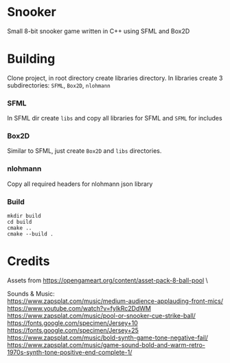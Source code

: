 # Snooker
Small 8-bit snooker game written in C++ using SFML and Box2D

# Building
Clone project, in root directory create libraries directory.
In libraries create 3 subdirectories: ```SFML```, ```Box2D```, ```nlohmann```

### SFML
In SFML dir create ```libs``` and copy all libraries for SFML and ```SFML``` for includes

### Box2D 
Similar to SFML, just create ```Box2D``` and ```libs``` directories.

### nlohmann
Copy all required headers for nlohmann json library

### Build
```
mkdir build
cd build
cmake ..
cmake --build .
```

# Credits
Assets from https://opengameart.org/content/asset-pack-8-ball-pool \

Sounds & Music: \
https://www.zapsplat.com/music/medium-audience-applauding-front-mics/
https://www.youtube.com/watch?v=fylkRc2DdWM
https://www.zapsplat.com/music/pool-or-snooker-cue-strike-ball/
https://fonts.google.com/specimen/Jersey+10
https://fonts.google.com/specimen/Jersey+25
https://www.zapsplat.com/music/bold-synth-game-tone-negative-fail/
https://www.zapsplat.com/music/game-sound-bold-and-warm-retro-1970s-synth-tone-positive-end-complete-1/ 